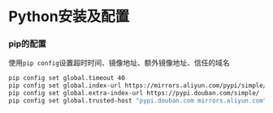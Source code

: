 # Python安装及配置

### pip的配置

使用`pip config`设置超时时间、镜像地址、额外镜像地址、信任的域名

```bash
pip config set global.timeout 40
pip config set global.index-url https://mirrors.aliyun.com/pypi/simple/
pip config set global.extra-index-url https://pypi.douban.com/simple/
pip config set global.trusted-host "pypi.douban.com mirrors.aliyun.com"
```

